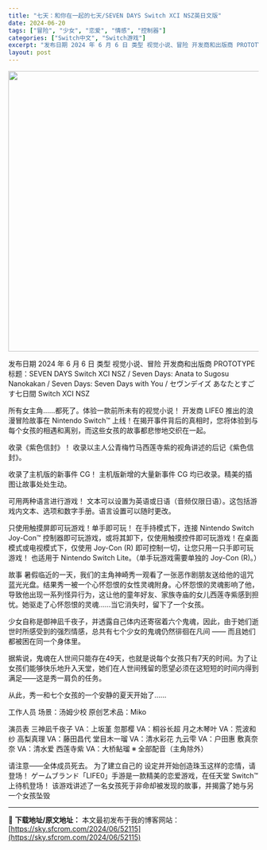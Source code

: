 ```yaml
---
title: "七天：和你在一起的七天/SEVEN DAYS Switch XCI NSZ英日文版"
date: 2024-06-20
tags: ["冒险", "少女", "恋爱", "情感", "控制器"]
categories: ["Switch中文", "Switch游戏"]
excerpt: "发布日期 2024 年 6 月 6 日 类型 视觉小说、冒险 开发商和出版商 PROTOTYPE 标题：SEVEN DAYS Switch XCI NSZ / Seven Days: Anata to Sugosu Nanokakan / Seven Days: Seven Days with Yo&hellip;"
layout: post
---
```


<img class="aligncenter size-full wp-image-52116" src="https://sky.sfcrom.com/wp-content/uploads/2024/06/2024062005414661.webp" alt="" width="1022" height="564" />

发布日期 2024 年 6 月 6 日
类型 视觉小说、冒险
开发商和出版商 PROTOTYPE
标题：SEVEN DAYS Switch XCI NSZ / Seven Days: Anata to Sugosu Nanokakan / Seven Days: Seven Days with You / セヴンデイズ あなたとすごす七日間 Switch XCI NSZ

所有女主角……都死了。体验一款前所未有的视觉小说！
开发商 LIFE0 推出的浪漫冒险故事在 Nintendo Switch™ 上线！在揭开事件背后的真相时，您将体验到与每个女孩的相遇和离别，而这些女孩的故事都悲惨地交织在一起。

收录《紫色信封》！
收录以主人公青梅竹马西莲寺紫的视角讲述的后记《紫色信封》。

收录了主机版的新事件 CG！
主机版新增的大量新事件 CG 均已收录。精美的插图让故事处处生动。

可用两种语言进行游戏！
文本可以设置为英语或日语（音频仅限日语）。这包括游戏内文本、选项和数字手册。语言设置可以随时更改。

只使用触摸屏即可玩游戏！单手即可玩！
在手持模式下，连接 Nintendo Switch Joy-Con™ 控制器即可玩游戏，或将其卸下，仅使用触摸控件即可玩游戏！在桌面模式或电视模式下，仅使用 Joy-Con (R) 即可控制一切，让您只用一只手即可玩游戏！
也适用于 Nintendo Switch Lite。（单手玩游戏需要单独的 Joy-Con (R)。）

故事
暑假临近的一天，我们的主角神崎秀一观看了一张恶作剧朋友送给他的诅咒蓝光光盘。结果秀一被一个心怀怨恨的女性灵魂附身。心怀怨恨的灵魂影响了他，导致他出现一系列怪异行为，这让他的童年好友、家族寺庙的女儿西莲寺紫感到担忧。她驱走了心怀怨恨的灵魂……当它消失时，留下了一个女孩。

少女自称是御神凪千夜子，并透露自己体内还寄宿着六个鬼魂，因此，由于她们逝世时所感受到的强烈情感，总共有七个少女的鬼魂仍然徘徊在凡间 —— 而且她们都被困在同一个身体里。

据紫说，鬼魂在人世间只能存在49天，也就是说每个女孩只有7天的时间。为了让女孩们能够快乐地升入天堂，她们在人世间残留的愿望必须在这短短的时间内得到满足——这是秀一肩负的任务。

从此，秀一和七个女孩的一个安静的夏天开始了……

工作人员
场景：汤姆少校
原创艺术品：Miko

演员表
三神凪千夜子 VA：上坂堇
忽那樱 VA：桐谷长超 月之木琴叶 VA：荒波和纱 高梨真理 VA：藤田昌代 堂目木一瑠 VA：清水彩花 九云雫 VA：户田惠 敷真奈奈 VA：清水爱 西莲寺紫 VA：大桥鲇瑠
※ 全部配音（主角除外）

请注意――全体成员死去。 为了建立自己的
设定并开始创造珠玉这样的恋情，请登场！
ゲームブランド「LIFE0」手游是一款精美的恋爱游戏，在任天堂 Switch™ 上待机登场！ 该游戏讲述了一名女孩死于非命却被发现的故事，并揭露了她与另一个女孩坠毁

---
📖 **下载地址/原文地址：** 本文最初发布于我的博客网站：[https://sky.sfcrom.com/2024/06/52115](https://sky.sfcrom.com/2024/06/52115)
